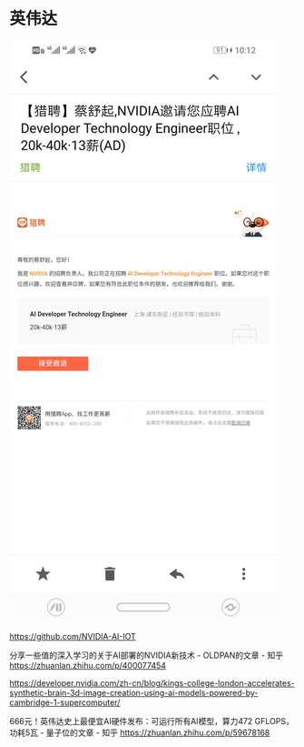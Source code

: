 # 英伟达

![NVIDIA招聘](./img/NVIDIA_hire.jpg)

https://github.com/NVIDIA-AI-IOT

分享一些值的深入学习的关于AI部署的NVIDIA新技术 - OLDPAN的文章 - 知乎
https://zhuanlan.zhihu.com/p/400077454

https://developer.nvidia.com/zh-cn/blog/kings-college-london-accelerates-synthetic-brain-3d-image-creation-using-ai-models-powered-by-cambridge-1-supercomputer/

666元！英伟达史上最便宜AI硬件发布：可运行所有AI模型，算力472 GFLOPS，功耗5瓦 - 量子位的文章 - 知乎
https://zhuanlan.zhihu.com/p/59678168
